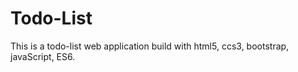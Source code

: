 

# Todo-List
  This is a todo-list web application build with html5, ccs3, bootstrap, javaScript, ES6.


